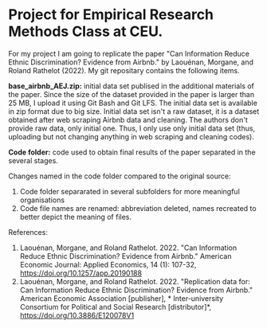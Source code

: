 # Project for Empirical Research Methods Class at CEU.

For my project I am going to replicate the paper "Can Information Reduce Ethnic Discrimination? Evidence from Airbnb." by Laouénan, Morgane, and Roland Rathelot (2022). My git repositary contains the following items.

**base_airbnb_AEJ.zip:** initial data set publised in the additional materials of the paper. Since the size of the dataset provided in the paper is larger than 25 MB, I upload it using Git Bash and Git LFS. The initial data set is available in zip format due to big size. Initial data set isn't a raw dataset, it is a dataset obtained after web scraping Airbnb data and cleaning. The authors don't provide raw data, only initial one. Thus, I only use only initial data set (thus, uploading but not changing anything in web scraping and cleaning codes). 

**Code folder:** code used to obtain final results of the paper separated in the several stages. 

Changes named in the code folder compared to the original source:

1) Code folder separarated in several subfolders for more meaningful organisations
2) Code file names are renamed: abbreviation deleted, names recreated to better depict the meaning of files.



References:
1) Laouénan, Morgane, and Roland Rathelot. 2022. "Can Information Reduce Ethnic Discrimination? Evidence from Airbnb." American Economic Journal: Applied Economics, 14 (1): 107-32, https://doi.org/10.1257/app.20190188
2) Laouénan, Morgane, and Roland Rathelot. 2022. "Replication data for: Can Information Reduce Ethnic Discrimination? Evidence from Airbnb." American Economic Association [publisher], * Inter-university Consortium for Political and Social Research [distributor]*, https://doi.org/10.3886/E120078V1

